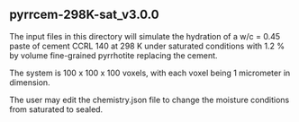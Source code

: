 ## pyrrcem-298K-sat_v3.0.0

The input files in this directory will simulate the hydration of a w/c = 0.45 paste
of cement CCRL 140 at 298 K under saturated conditions with 1.2 % by volume fine-grained
pyrrhotite replacing the cement.

The system is 100 x 100 x 100 voxels, with each voxel being 1 micrometer in
dimension.

The user may edit the chemistry.json file to change the moisture conditions from saturated
to sealed.
